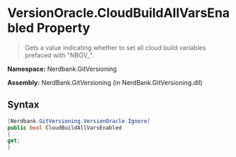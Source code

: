 # VersionOracle.CloudBuildAllVarsEnabled Property
> Gets a value indicating whether to set all cloud build variables prefaced with "NBGV_".

**Namespace:** Nerdbank.GitVersioning

**Assembly:** NerdBank.GitVersioning (in NerdBank.GitVersioning.dll)
## Syntax
~~~~csharp
[Nerdbank.GitVersioning.VersionOracle.Ignore]
public bool CloudBuildAllVarsEnabled
{
get;
}
~~~~
